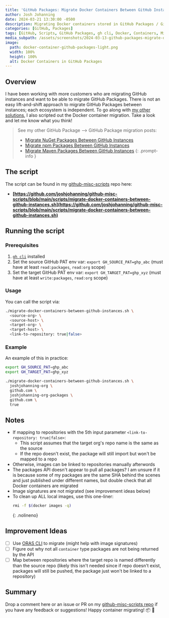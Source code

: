 ```yaml
---
title: 'GitHub Packages: Migrate Docker Containers Between GitHub Instances'
author: Josh Johanning
date: 2024-03-21 13:30:00 -0500
description: Migrating Docker containers stored in GitHub Packages / GitHub Container Registry between GitHub instances
categories: [GitHub, Packages]
tags: [GitHub, Scripts, GitHub Packages, gh cli, Docker, Containers, Migrations]
media_subpath: /assets/screenshots/2024-03-13-github-packages-migrate-docker-containers
image:
  path: docker-container-github-packages-light.png
  width: 100%
  height: 100%
  alt: Docker Containers in GitHub Packages
---
```


## Overview

I have been working with more customers who are migrating GitHub instances and want to be able to migrate GitHub Packages. There is not an easy lift-and-shift approach to migrate GitHub Packages between instances; each ecosystem is independent. To go along with [my other solutions](/categories/packages/), I also scripted out the Docker container migration. Take a look and let me know what you think!

> See my other GitHub Package --> GitHub Package migration posts:
>
> - [Migrate NuGet Packages Between GitHub Instances](/posts/github-packages-migrate-nuget-packages/)
> - [Migrate npm Packages Between GitHub Instances](/posts/github-packages-migrate-npm-packages/)
> - [Migrate Maven Packages Between GitHub Instances](/posts/github-packages-migrate-maven-packages/)
{: .prompt-info }

## The script

The script can be found in my [github-misc-scripts](/posts/github-misc-scripts/) repo here:

- **[https://github.com/joshjohanning/github-misc-scripts/blob/main/scripts/migrate-docker-containers-between-github-instances.sh](https://github.com/joshjohanning/github-misc-scripts/blob/main/scripts/migrate-docker-containers-between-github-instances.sh)**

## Running the script

### Prerequisites

1. [`gh cli`](https://cli.github.com) installed
2. Set the source GitHub PAT env var: `export GH_SOURCE_PAT=ghp_abc` (must have at least `read:packages`, `read:org` scope)
3. Set the target GitHub PAT env var: `export GH_TARGET_PAT=ghp_xyz` (must have at least `write:packages`, `read:org` scope)

### Usage

You can call the script via:

```bash
./migrate-docker-containers-between-github-instances.sh \
  <source-org> \
  <source-host> \
  <target-org> \
  <target-host> \
  <link-to-repository: true|false>
```

### Example

An example of this in practice:

```bash
export GH_SOURCE_PAT=ghp_abc
export GH_TARGET_PAT=ghp_xyz

./migrate-docker-containers-between-github-instances.sh \
  joshjohanning-org \
  github.com \
  joshjohanning-org-packages \
  github.com \
  true
```

## Notes

- If mapping to repositories with the 5th input parameter `<link-to-repository: true|false>`:
  - This script assumes that the target org's repo name is the same as the source
  - If the repo doesn't exist, the package will still import but won't be mapped to a repo
- Otherwise, images can be linked to repositories manually afterwords
- The packages API doesn't appear to pull all packages? I am unsure if it is because some of my packages are the same SHA behind the scenes and just published under different names, but double check that all Docker containers are migrated
- Image signatures are not migrated (see improvement ideas below)
- To clean up ALL local images, use this one-liner:
  ```bash
  rmi -f $(docker images -q)
  ```
  {: .nolineno}

## Improvement Ideas

- [ ] Use [ORAS CLI](https://oras.land/docs/commands/use_oras_cli) to migrate (might help with image signatures)
- [ ] Figure out why not all `container` type packages are not being returned by the API
- [ ] Map between repositories where the target repo is named differently than the source repo (likely this isn't needed since if repo doesn't exist, packages will still be pushed, the package just won't be linked to a repository)

## Summary

Drop a comment here or an issue or PR on my [github-misc-scripts repo](https://github.com/joshjohanning/github-misc-scripts/blob/main/scripts/migrate-docker-containers-between-github-instances.sh) if you have any feedback or suggestions! Happy container migrating! 📦 🐳
